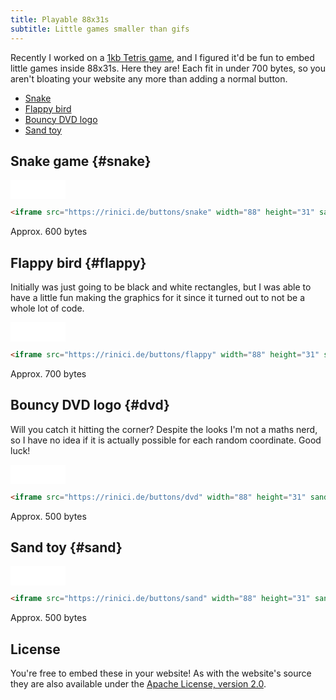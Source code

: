 ```yaml
---
title: Playable 88x31s
subtitle: Little games smaller than gifs
---
```


Recently I worked on a [1kb Tetris game][tetris], and I figured it'd be fun to embed little games
inside 88x31s. Here they are! Each fit in under 700 bytes, so you aren't bloating your website
any more than adding a normal button.

- [Snake](#snake)
- [Flappy bird](#flappy)
- [Bouncy DVD logo](#dvd)
- [Sand toy](#sand)

[tetris]: https://codepen.io/222rini/pen/zYgxmmv

## Snake game {#snake}

<iframe src="/buttons/snake" width="88" height="31" sandbox="allow-scripts allow-popups" style="border:none"></iframe>

```html
<iframe src="https://rinici.de/buttons/snake" width="88" height="31" sandbox="allow-scripts allow-popups" style="border:none"></iframe>
```

Approx. 600 bytes

## Flappy bird {#flappy}

Initially was just going to be black and white rectangles, but I was able to have a little fun
making the graphics for it since it turned out to not be a whole lot of code.

<iframe src="/buttons/flappy" width="88" height="31" sandbox="allow-scripts allow-popups" style="border:none"></iframe>

```html
<iframe src="https://rinici.de/buttons/flappy" width="88" height="31" sandbox="allow-scripts allow-popups" style="border:none"></iframe>
```

Approx. 700 bytes

## Bouncy DVD logo {#dvd}

Will you catch it hitting the corner? Despite the looks I'm not a maths nerd, so I have no idea if
it is actually possible for each random coordinate. Good luck!

<iframe src="/buttons/dvd" width="88" height="31" sandbox="allow-scripts allow-popups" style="border:none"></iframe>

```html
<iframe src="https://rinici.de/buttons/dvd" width="88" height="31" sandbox="allow-scripts allow-popups" style="border:none"></iframe>
```

Approx. 500 bytes

## Sand toy {#sand}

<iframe src="/buttons/sand" width="88" height="31" sandbox="allow-scripts allow-popups" style="border:none"></iframe>

```html
<iframe src="https://rinici.de/buttons/sand" width="88" height="31" sandbox="allow-scripts allow-popups" style="border:none"></iframe>
```

Approx. 500 bytes

## License

You're free to embed these in your website! As with the website's source they are also available
under the [Apache License, version 2.0](https://www.apache.org/licenses/LICENSE-2.0).

